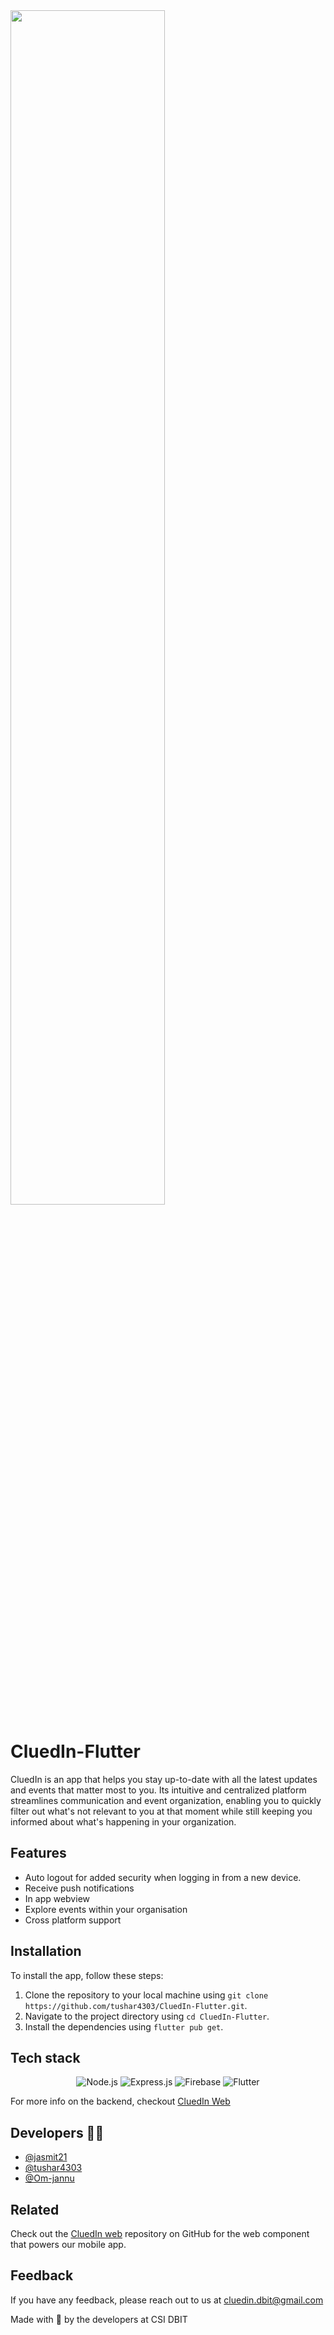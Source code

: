 <img src="https://user-images.githubusercontent.com/88235295/194748146-cf88753e-de53-4ced-b4c7-ed3422817145.png" width=70% height=70%>

# CluedIn-Flutter
CluedIn is an app that helps you stay up-to-date with all the latest updates and events that matter most to you. Its intuitive and centralized platform streamlines communication and event organization, enabling you to quickly filter out what's not relevant to you at that moment while still keeping you informed about what's happening in your organization.
## Features

- Auto logout for added security when logging in from a new device.
- Receive push notifications
- In app webview
- Explore events within your organisation 
- Cross platform support


## Installation

To install the app, follow these steps:

1. Clone the repository to your local machine using `git clone https://github.com/tushar4303/CluedIn-Flutter.git`.
2. Navigate to the project directory using `cd CluedIn-Flutter`.
3. Install the dependencies using `flutter pub get`.
    

## Tech stack
   <div>
   </p>
   <p align="center">
  <img src="https://img.shields.io/badge/Node.js-43853D?style=for-the-badge&logo=node.js&logoColor=white" alt="Node.js">
  <img src="https://img.shields.io/badge/Express.js-404D59?style=for-the-badge" alt="Express.js">
  <img src="https://img.shields.io/badge/Firebase-039BE5?style=for-the-badge&logo=Firebase&logoColor=white" alt="Firebase">
  <img src="https://img.shields.io/badge/Flutter-02569B?style=for-the-badge&logo=flutter&logoColor=white" alt="Flutter">
   </p>
   </p>
   </div>


For more info on the backend, checkout [CluedIn Web](https://github.com/jasmit21/CluedIn_web)




## Developers 🧑‍💻
- [@jasmit21](https://github.com/jasmit21/)
- [@tushar4303](https://github.com/tushar4303)
- [@Om-jannu](https://github.com/Om-jannu)

## Related

Check out the [CluedIn web](https://github.com/jasmit21/CluedIn_web) repository on GitHub for the web component that powers our mobile app.




## Feedback

If you have any feedback, please reach out to us at cluedin.dbit@gmail.com


Made with 💜 by the developers at CSI DBIT 


